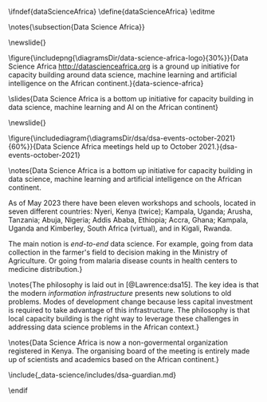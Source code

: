 \ifndef{dataScienceAfrica}
\define{dataScienceAfrica}
\editme


\notes{\subsection{Data Science Africa}}

\newslide{} 

\figure{\includepng{\diagramsDir/data-science-africa-logo}{30%}}{Data Science Africa <http://datascienceafrica.org> is a ground up initiative for capacity building around data science, machine learning and artificial intelligence on the African continent.}{data-science-africa}

\slides{Data Science Africa is a bottom up initiative for capacity building in data science, machine learning and AI on the African continent}

\newslide{}

\figure{\includediagram{\diagramsDir/dsa/dsa-events-october-2021}{60%}}{Data Science Africa meetings held up to October 2021.}{dsa-events-october-2021}

\notes{Data Science Africa is a bottom up initiative for capacity building in data science, machine learning and artificial intelligence on the African continent. 

As of May 2023 there have been eleven  workshops and schools, located in seven different countries: Nyeri, Kenya (twice); Kampala, Uganda; Arusha, Tanzania; Abuja, Nigeria; Addis Ababa, Ethiopia; Accra, Ghana; Kampala, Uganda and Kimberley, South Africa (virtual), and in Kigali, Rwanda.

The main notion is *end-to-end* data science. For example, going from data collection in the farmer's field to decision making in the Ministry of Agriculture. Or going from malaria disease counts in health centers to medicine distribution.}

\notes{The philosophy is laid out in [@Lawrence:dsa15]. The key idea is that the modern *information infrastructure* presents new solutions to old problems. Modes of development change because less capital investment is required to take advantage of this infrastructure. The philosophy is that local capacity building is the right way to leverage these challenges in addressing data science problems in the African context.}

\notes{Data Science Africa is now a non-govermental organization registered in Kenya. The organising board of the meeting is entirely made up of scientists and academics based on the African continent.}

\include{_data-science/includes/dsa-guardian.md}

\endif
